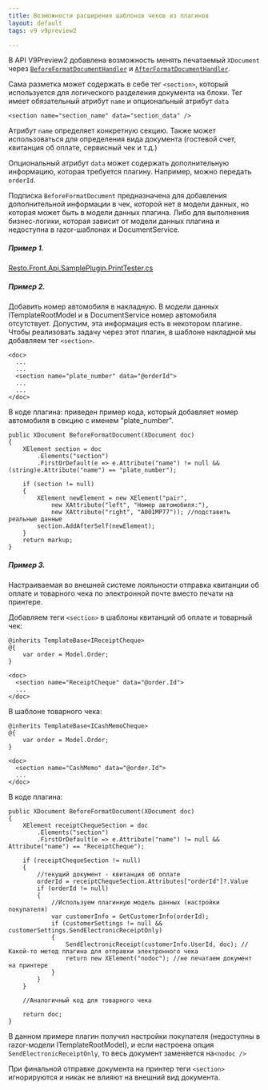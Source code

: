 ```yaml
---
title: Возможности расширения шаблонов чеков из плагинов
layout: default
tags: v9 v9preview2

---
```


В API V9Preview2 добавлена возможность менять печатаемый `XDocument` через [`BeforeFormatDocumentHandler`](https://iiko.github.io/front.api.sdk/v9/html/M_Resto_Front_Api_IOperationService_RegisterBeforeFormatDocumentHandler.htm) и [`AfterFormatDocumentHandler`](https://iiko.github.io/front.api.sdk/v9/html/M_Resto_Front_Api_IOperationService_RegisterAfterFormatDocumentHandler.htm).

Сама разметка может содержать в себе тег `<section>`, который используется для логического разделения документа на блоки. Тег имеет обязательный атрибут `name` и опциональный атрибут `data`

```
<section name="section_name" data="section_data" />
```
Атрибут `name` определяет конкретную секцию. Также может использоваться для определения вида документа (гостевой счет, квитанция об оплате, сервисный чек и т.д.)

Опциональный атрибут `data`  может содержать дополнительную информацию, которая требуется плагину. Например, можно передать `orderId`.

Подписка `BeforeFormatDocument` предназначена для добавления дополнительной информации в чек, которой нет в модели данных, но которая может быть в модели данных плагина.
Либо для выполнения бизнес-логики, которая зависит от модели данных плагина и недоступна в razor-шаблонах и DocumentService.

##### Пример 1.
[Resto.Front.Api.SamplePlugin.PrintTester.cs](https://github.com/iiko/front.api.sdk/blob/master/sample/v9preview2/Resto.Front.Api.SamplePlugin/PrintTester.cs)


##### Пример 2.

Добавить номер автомобиля в накладную. В модели данных ITemplateRootModel и в DocumentService номер автомобиля отсутствует. Допустим, эта информация есть в некотором плагине. Чтобы реализовать задачу через этот плагин, в шаблоне накладной мы добавляем тег `<section>`. 
```
<doc>
  ...
  ...
  <section name="plate_number" data="@orderId">
  ...
  ...
</doc>
```
В коде плагина: приведен пример кода, который добавляет номер автомобиля в секцию с именем "plate_number".
```
public XDocument BeforeFormatDocument(XDocument doc)
{
    XElement section = doc
        .Elements("section")
        .FirstOrDefault(e => e.Attribute("name") != null && (string)e.Attribute("name") == "plate_number");
  
    if (section != null)
    {
        XElement newElement = new XElement("pair",
            new XAttribute("left", "Номер автомобиля:"),
            new XAttribute("right", "А001МР77")); //подставить реальные данные
        section.AddAfterSelf(newElement);
    }
    return markup;
}
```

##### Пример 3.

Настраиваемая во внешней системе лояльности отправка квитанции об оплате и товарного чека по электронной почте вместо печати на принтере.

Добавляем теги `<section>` в шаблоны квитанций об оплате и товарный чек:
```
@inherits TemplateBase<IReceiptCheque>
@{
    var order = Model.Order;
}

<doc>
  <section name="ReceiptCheque" data="@order.Id">
  ...
</doc>
```
В шаблоне товарного чека:

```
@inherits TemplateBase<ICashMemoCheque>
@{
    var order = Model.Order;
}
  
<doc>
  <section name="CashMemo" data="@order.Id">
  ...
</doc>
```
В коде плагина:
```
public XDocument BeforeFormatDocument(XDocument doc)
{
    XElement receiptChequeSection = doc
        .Elements("section")
        .FirstOrDefault(e => e.Attribute("name") != null && Attribute("name") == "ReceiptCheque");
  
    if (receiptChequeSection != null)
    {
        //текущий документ - квитанция об оплате
        orderId = receiptChequeSection.Attributes["orderId"]?.Value
        if (orderId != null)
        {
            //Используем плагинную модель данных (настройки покупателя)
            var customerInfo = GetCustomerInfo(orderId);
            if (customerSettings != null && customerSettings.SendElectronicReceiptOnly)
            {
                SendElectronicReceipt(customerInfo.UserId, doc); //Какой-то метод плагина для отправки электронного чека
                return new XElement("nodoc"); //не печатаем документ на принтере
            }
        }
    }
  
    //Аналогичный код для товарного чека
  
    return doc;
}
```
В данном примере плагин получил настройки покупателя (недоступны в razor-модели ITemplateRootModel), и если настроена опция `SendElectronicReceiptOnly`, то весь документ заменяется на`<nodoc />`

При финальной отправке документа на принтер теги `<section>` игнорируются и никак не влияют на внешний вид документа.
